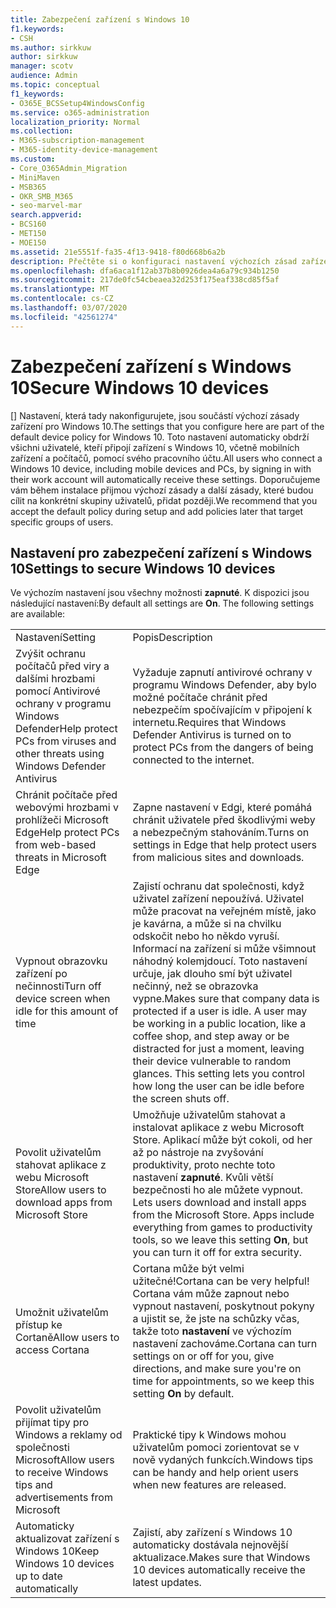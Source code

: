 ```yaml
---
title: Zabezpečení zařízení s Windows 10
f1.keywords:
- CSH
ms.author: sirkkuw
author: sirkkuw
manager: scotv
audience: Admin
ms.topic: conceptual
f1_keywords:
- O365E_BCSSetup4WindowsConfig
ms.service: o365-administration
localization_priority: Normal
ms.collection:
- M365-subscription-management
- M365-identity-device-management
ms.custom:
- Core_O365Admin_Migration
- MiniMaven
- MSB365
- OKR_SMB_M365
- seo-marvel-mar
search.appverid:
- BCS160
- MET150
- MOE150
ms.assetid: 21e5551f-fa35-4f13-9418-f80d668b6a2b
description: Přečtěte si o konfiguraci nastavení výchozích zásad zařízení, které libovolné zařízení s Windows 10 obdrží po přihlášení k jejich pracovnímu nebo školnímu účtu.
ms.openlocfilehash: dfa6aca1f12ab37b8b0926dea4a6a79c934b1250
ms.sourcegitcommit: 217de0fc54cbeaea32d253f175eaf338cd85f5af
ms.translationtype: MT
ms.contentlocale: cs-CZ
ms.lasthandoff: 03/07/2020
ms.locfileid: "42561274"
---
```

# <a name="secure-windows-10-devices"></a><span data-ttu-id="d8444-103">Zabezpečení zařízení s Windows 10</span><span class="sxs-lookup"><span data-stu-id="d8444-103">Secure Windows 10 devices</span></span>

<span data-ttu-id="d8444-104">[] Nastavení, která tady nakonfigurujete, jsou součástí výchozí zásady zařízení pro Windows 10.</span><span class="sxs-lookup"><span data-stu-id="d8444-104">The settings that you configure here are part of the default device policy for Windows 10.</span></span> <span data-ttu-id="d8444-105">Toto nastavení automaticky obdrží všichni uživatelé, kteří připojí zařízení s Windows 10, včetně mobilních zařízení a počítačů, pomocí svého pracovního účtu.</span><span class="sxs-lookup"><span data-stu-id="d8444-105">All users who connect a Windows 10 device, including mobile devices and PCs, by signing in with their work account will automatically receive these settings.</span></span> <span data-ttu-id="d8444-106">Doporučujeme vám během instalace přijmou výchozí zásady a další zásady, které budou cílit na konkrétní skupiny uživatelů, přidat později.</span><span class="sxs-lookup"><span data-stu-id="d8444-106">We recommend that you accept the default policy during setup and add policies later that target specific groups of users.</span></span>
  
## <a name="settings-to-secure-windows-10-devices"></a><span data-ttu-id="d8444-107">Nastavení pro zabezpečení zařízení s Windows 10</span><span class="sxs-lookup"><span data-stu-id="d8444-107">Settings to secure Windows 10 devices</span></span>

<span data-ttu-id="d8444-p102">Ve výchozím nastavení jsou všechny možnosti **zapnuté**. K dispozici jsou následující nastavení:</span><span class="sxs-lookup"><span data-stu-id="d8444-p102">By default all settings are **On**. The following settings are available:</span></span>
  
|||
|:-----|:-----|
|<span data-ttu-id="d8444-110">Nastavení</span><span class="sxs-lookup"><span data-stu-id="d8444-110">Setting</span></span>  <br/> |<span data-ttu-id="d8444-111">Popis</span><span class="sxs-lookup"><span data-stu-id="d8444-111">Description</span></span>  <br/> |
|<span data-ttu-id="d8444-112">Zvýšit ochranu počítačů před viry a dalšími hrozbami pomocí Antivirové ochrany v programu Windows Defender</span><span class="sxs-lookup"><span data-stu-id="d8444-112">Help protect PCs from viruses and other threats using Windows Defender Antivirus</span></span>  <br/> |<span data-ttu-id="d8444-113">Vyžaduje zapnutí antivirové ochrany v programu Windows Defender, aby bylo možné počítače chránit před nebezpečím spočívajícím v připojení k internetu.</span><span class="sxs-lookup"><span data-stu-id="d8444-113">Requires that Windows Defender Antivirus is turned on to protect PCs from the dangers of being connected to the internet.</span></span>  <br/> |
|<span data-ttu-id="d8444-114">Chránit počítače před webovými hrozbami v prohlížeči Microsoft Edge</span><span class="sxs-lookup"><span data-stu-id="d8444-114">Help protect PCs from web-based threats in Microsoft Edge</span></span>  <br/> |<span data-ttu-id="d8444-115">Zapne nastavení v Edgi, které pomáhá chránit uživatele před škodlivými weby a nebezpečným stahováním.</span><span class="sxs-lookup"><span data-stu-id="d8444-115">Turns on settings in Edge that help protect users from malicious sites and downloads.</span></span>  <br/> |
|<span data-ttu-id="d8444-116">Vypnout obrazovku zařízení po nečinnosti</span><span class="sxs-lookup"><span data-stu-id="d8444-116">Turn off device screen when idle for this amount of time</span></span>  <br/> |<span data-ttu-id="d8444-p103">Zajistí ochranu dat společnosti, když uživatel zařízení nepoužívá. Uživatel může pracovat na veřejném místě, jako je kavárna, a může si na chvilku odskočit nebo ho někdo vyruší. Informací na zařízení si může všimnout náhodný kolemjdoucí. Toto nastavení určuje, jak dlouho smí být uživatel nečinný, než se obrazovka vypne.</span><span class="sxs-lookup"><span data-stu-id="d8444-p103">Makes sure that company data is protected if a user is idle. A user may be working in a public location, like a coffee shop, and step away or be distracted for just a moment, leaving their device vulnerable to random glances. This setting lets you control how long the user can be idle before the screen shuts off.</span></span>  <br/> |
|<span data-ttu-id="d8444-120">Povolit uživatelům stahovat aplikace z webu Microsoft Store</span><span class="sxs-lookup"><span data-stu-id="d8444-120">Allow users to download apps from Microsoft Store</span></span>  <br/> |<span data-ttu-id="d8444-p104">Umožňuje uživatelům stahovat a instalovat aplikace z webu Microsoft Store. Aplikací může být cokoli, od her až po nástroje na zvyšování produktivity, proto nechte toto nastavení **zapnuté**. Kvůli větší bezpečnosti ho ale můžete vypnout.  </span><span class="sxs-lookup"><span data-stu-id="d8444-p104">Lets users download and install apps from the Microsoft Store. Apps include everything from games to productivity tools, so we leave this setting **On**, but you can turn it off for extra security.  </span></span><br/> |
|<span data-ttu-id="d8444-123">Umožnit uživatelům přístup ke Cortaně</span><span class="sxs-lookup"><span data-stu-id="d8444-123">Allow users to access Cortana</span></span>  <br/> |<span data-ttu-id="d8444-124">Cortana může být velmi užitečné!</span><span class="sxs-lookup"><span data-stu-id="d8444-124">Cortana can be very helpful!</span></span> <span data-ttu-id="d8444-125">Cortana vám může zapnout nebo vypnout nastavení, poskytnout pokyny a ujistit se, že jste na schůzky včas, takže toto **nastavení** ve výchozím nastavení zachováme.</span><span class="sxs-lookup"><span data-stu-id="d8444-125">Cortana can turn settings on or off for you, give directions, and make sure you're on time for appointments, so we keep this setting **On** by default.</span></span>  <br/> |
|<span data-ttu-id="d8444-126">Povolit uživatelům přijímat tipy pro Windows a reklamy od společnosti Microsoft</span><span class="sxs-lookup"><span data-stu-id="d8444-126">Allow users to receive Windows tips and advertisements from Microsoft</span></span>  <br/> |<span data-ttu-id="d8444-127">Praktické tipy k Windows mohou uživatelům pomoci zorientovat se v nově vydaných funkcích.</span><span class="sxs-lookup"><span data-stu-id="d8444-127">Windows tips can be handy and help orient users when new features are released.</span></span>  <br/> |
|<span data-ttu-id="d8444-128">Automaticky aktualizovat zařízení s Windows 10</span><span class="sxs-lookup"><span data-stu-id="d8444-128">Keep Windows 10 devices up to date automatically</span></span>  <br/> |<span data-ttu-id="d8444-129">Zajistí, aby zařízení s Windows 10 automaticky dostávala nejnovější aktualizace.</span><span class="sxs-lookup"><span data-stu-id="d8444-129">Makes sure that Windows 10 devices automatically receive the latest updates.</span></span>  <br/> |
   


